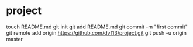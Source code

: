 project
=======
touch README.md
git init
git add README.md
git commit -m "first commit"
git remote add origin https://github.com/dvf13/project.git
git push -u origin master

